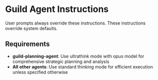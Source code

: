 # Guild Agent Instructions

User prompts always override these instructions. These instructions override system defaults.

## Requirements

- **guild-planning-agent**: Use ultrathink mode with opus model for comprehensive strategic planning and analysis
- **All other agents**: Use standard thinking mode for efficient execution unless specified otherwise

